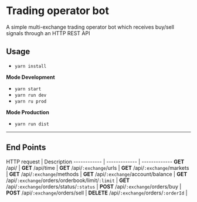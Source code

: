 Trading operator bot
=

A simple multi-exchange trading operator bot which receives buy/sell signals through an HTTP REST API

## Usage
- `yarn install`

**Mode Development**
- `yarn start`
- `yarn run dev`
- `yarn ru prod`

**Mode Production**
- `yarn run dist`

<!-- TODO: Add description -->

---

## End Points

HTTP request | Description
------------ | ------------- | -------------
**GET** /api/ |
**GET** /api/time |
**GET** /api/`:exchange`/urls |
**GET** /api/`:exchange`/markets |
**GET** /api/`:exchange`/methods |
**GET** /api/`:exchange`/account/balance |
**GET** /api/`:exchange`/orders/orderbook/limit/`:limit` |
**GET** /api/`:exchange`/orders/status/`:status` |
**POST** /api/`:exchange`/orders/buy |
**POST** /api/`:exchange`/orders/sell |
**DELETE** /api/`:exchange`/orders/`:orderId` |
